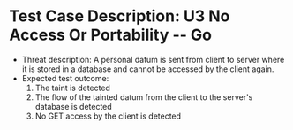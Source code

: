 # Test Case Description: U3 No Access Or Portability -- Go
- Threat description: A personal datum is sent from client to server where it is stored in a database and cannot be accessed by the client again.
- Expected test outcome:
  1. The taint is detected
  2. The flow of the tainted datum from the client to the server's database is detected
  3. No GET access by the client is detected